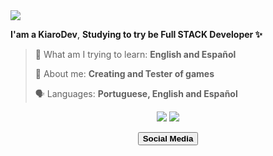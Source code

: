 <img src="https://64.media.tumblr.com/ccdf45272df15cf01e3d227618f766d7/229a36b006c37be7-ca/s540x810/c039719805c6c43b7c7b000caa9a6bb3e59262be.gif">

<strong>I'am a KiaroDev</strong>, <strong> Studying to try be Full STACK Developer ✨</strong> 

> 📖 What am I trying to learn: <strong>English and Español</strong> 
>
> 💬 About me: <strong>Creating and Tester of games</strong>
>
> 🗣️ Languages: <strong> Portuguese, English and Español</strong>

<div align="center">

  <a href="#" alt="Discord">
    <img src="https://img.shields.io/badge/-@kiarodev-4169E1?style=flat-square&labelColor=4169E1&logo=discord&logoColor=white" /></a>

  <a href="#" alt="Instagram">
    <img src="https://img.shields.io/badge/-@alisson_y2k-ffcbdb?style=flat-square&labelColor=ffcbdb&logo=instagram&logoColor=white"/></a>

<button> <strong> Social Media<strong></button>
</div>
